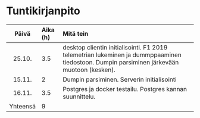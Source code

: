 # Tuntikirjanpito

| Päivä | Aika (h) | Mitä tein  |
| :----:|:-----| :-----|
| 25.10. | 3.5    | desktop clientin initialisointi. F1 2019 telemetrian lukeminen ja dummppaaminen tiedostoon. Dumpin parsiminen järkevään muotoon (kesken). |
| 15.11. | 2    | Dumpin parsiminen. Serverin initialisointi |
| 16.11. | 3.5    | Postgres ja docker testailu. Postgres kannan suunnittelu.  |
| Yhteensä   | 9   | | 
